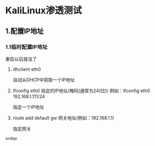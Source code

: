 # KaliLinux渗透测试

## 1.配置IP地址

### 1.1临时配置IP地址

重启以后就没了

1. dhclient eth0

   自动从DHCP中获取一个IP地址

2. ifconfig eth0 指定的IP地址/掩码(通常为24(位)) 例如：ifconfig eth0 192.168.1.111/24

   指定一个IP地址

3. route add default gw 网关地址(例如：192.168.1.1)

   指定网关

```asdqw```